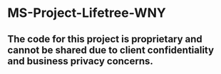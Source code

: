 # MS-Project-Lifetree-WNY

## The code for this project is proprietary and cannot be shared due to client confidentiality and business privacy concerns.
